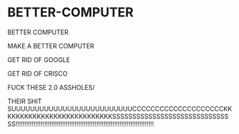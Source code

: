 # BETTER-COMPUTER
BETTER COMPUTER




MAKE A BETTER COMPUTER



GET RID OF GOOGLE




GET RID OF CRISCO




FUCK THESE 2.0 ASSHOLES/


THEIR SHIT SUUUUUUUUUUUUUUUUUUUUUUUUUUCCCCCCCCCCCCCCCCCCCCKKKKKKKKKKKKKKKKKKKKKKKKKKKSSSSSSSSSSSSSSSSSSSSSSSSSSSSSSS!!!!!!!!!!!!!!!!!!!!!!!!!!!!!!!!!!!!!!!!!!!!!!!!!!!!!!!!!!!!!!!!!!!!!!!!!!!!!
